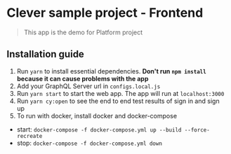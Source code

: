 # Clever sample project - Frontend

> This app is the demo for Platform project

## Installation guide

 1. Run `yarn` to install essential dependencies. <b>Don't run `npm install` because it can cause problems with the app</b>
 2. Add your GraphQL Server url in `configs.local.js`
 3. Run `yarn start` to start the web app. The app will run at `localhost:3000`
 4. Run `yarn cy:open` to see the end to end test results of sign in and sign up
 5. To run with docker, install docker and docker-compose

- start:
  `docker-compose -f docker-compose.yml up --build --force-recreate`
- stop:
  `docker-compose -f docker-compose.yml down`
